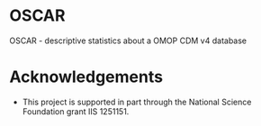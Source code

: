 OSCAR
=====

OSCAR - descriptive statistics about a OMOP CDM v4 database

# Acknowledgements
- This project is supported in part through the National Science Foundation grant IIS 1251151.
